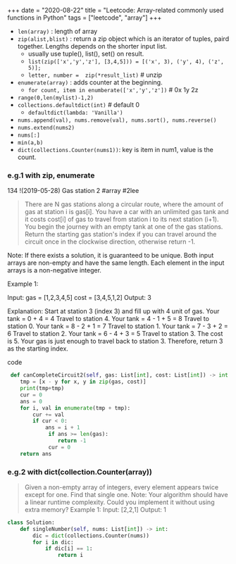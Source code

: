 +++ 
date = "2020-08-22"
title = "Leetcode: Array-related commonly used functions in Python"
tags = ["leetcode", "array"]
+++

- `len(array)` : length of array
- `zip(alist,blist)` : return a zip object which is an iterator of tuples, paird together. Lengths depends on the shorter input list.
	- usually use tuple(), list(), set() on result.
	- `list(zip(['x','y','z'], [3,4,5])) = [('x', 3), ('y', 4), ('z', 5)];`
	- `letter, number =  zip(*result_list)`  # unzip
- `enumerate(array)` : adds counter at the beginning.
	- `for count, item in enumberate(['x','y','z'])` # 0x 1y 2z
- `range(0,len(mylist)-1,2)`
- `collections.defaultdict(int)` # default 0 
  - `defaultdict(lambda: 'Vanilla')` 
- `nums.append(val), nums.remove(val), nums.sort(), nums.reverse()`
- `nums.extend(nums2)`
- `nums[:]`
- `min(a,b)`
- `dict(collections.Counter(nums1))`: key is item in num1, value is the count.

### e.g.1 with zip, enumerate

134 !(2019-05-28) Gas station  2  #array #2lee 

> There are N gas stations along a circular route, where the amount of gas at station i is gas[i].
> You have a car with an unlimited gas tank and it costs cost[i] of gas to travel from station i to its next station (i+1). You begin the journey with an empty tank at one of the gas stations.
> Return the starting gas station's index if you can travel around the circuit once in the clockwise direction, otherwise return -1.

Note:
If there exists a solution, it is guaranteed to be unique.
Both input arrays are non-empty and have the same length.
Each element in the input arrays is a non-negative integer.

Example 1:

Input: 
gas = [1,2,3,4,5]
cost = [3,4,5,1,2]
Output: 3

Explanation:
Start at station 3 (index 3) and fill up with 4 unit of gas. Your tank = 0 + 4 = 4
Travel to station 4. Your tank = 4 - 1 + 5 = 8
Travel to station 0. Your tank = 8 - 2 + 1 = 7
Travel to station 1. Your tank = 7 - 3 + 2 = 6
Travel to station 2. Your tank = 6 - 4 + 3 = 5
Travel to station 3. The cost is 5. Your gas is just enough to travel back to station 3.
Therefore, return 3 as the starting index.

code
```python
 def canCompleteCircuit2(self, gas: List[int], cost: List[int]) -> int:
 	tmp = [x - y for x, y in zip(gas, cost)]
 	print(tmp+tmp)
 	cur = 0
 	ans = 0
 	for i, val in enumerate(tmp + tmp):
 		cur += val
 		if cur < 0:
 			ans = i + 1
			 if ans >= len(gas):
 				return -1
			 cur = 0
 	return ans
```


### e.g.2 with dict(collection.Counter(array))


> Given a non-empty array of integers, every element appears twice except for one. Find that single one.
Note:
Your algorithm should have a linear runtime complexity. Could you implement it without using extra memory?
Example 1:
Input: [2,2,1] Output: 1

```python
class Solution:
    def singleNumber(self, nums: List[int]) -> int:
        dic = dict(collections.Counter(nums))
        for i in dic:
            if dic[i] == 1:
                return i
```
